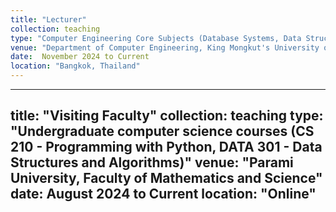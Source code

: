 ```yaml
---
title: "Lecturer"
collection: teaching
type: "Computer Engineering Core Subjects (Database Systems, Data Structures and Algorithms, Machine Learning Ops)"
venue: "Department of Computer Engineering, King Mongkut's University of Technology Thonburi"
date:  November 2024 to Current
location: "Bangkok, Thailand"
---
```


---
title: "Visiting Faculty"
collection: teaching
type: "Undergraduate computer science courses (CS 210 - Programming with Python, DATA 301 - Data Structures and Algorithms)"
venue: "Parami University, Faculty of Mathematics and Science"
date:  August 2024 to Current
location: "Online"
---

